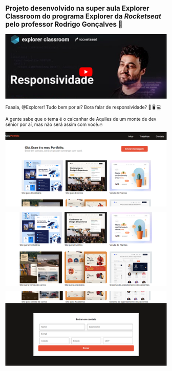 ## Projeto desenvolvido na super aula Explorer Classroom do programa **Explorer** da *Rocketseat* pelo professor Rodrigo Gonçalves  🚀

![](https://github.com/Clara-Pacheco/rocketseat_explorer-classroom_responsividade/blob/main/img/cover.png)

Faaala, @Explorer! Tudo bem por aí?
Bora falar de responsividade? 📱 🖥️ 💻 

A gente sabe que o tema é o calcanhar de Aquiles de um monte de dev sênior por aí, mas não será assim com você.🔥 

![](https://github.com/Clara-Pacheco/rocketseat_explorer-classroom_responsividade/blob/main/img/preview1.png)  

![](https://github.com/Clara-Pacheco/rocketseat_explorer-classroom_responsividade/blob/main/img/preview3.png)

![](https://github.com/Clara-Pacheco/rocketseat_explorer-classroom_responsividade/blob/main/img/preview2.png)  





